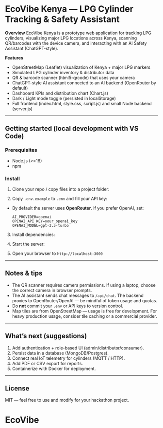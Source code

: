 # EcoVibe Kenya — LPG Cylinder Tracking & Safety Assistant

**Overview**
EcoVibe Kenya is a prototype web application for tracking LPG cylinders, visualizing major LPG locations across Kenya, scanning QR/barcodes with the device camera, and interacting with an AI Safety Assistant (ChatGPT-style).

**Features**
- OpenStreetMap (Leaflet) visualization of Kenya + major LPG markers
- Simulated LPG cylinder inventory & distributor data
- QR & barcode scanner (html5-qrcode) that uses your camera
- ChatGPT-style AI assistant connected to an AI backend (OpenRouter by default)
- Dashboard KPIs and distribution chart (Chart.js)
- Dark / Light mode toggle (persisted in localStorage)
- Full frontend (index.html, style.css, script.js) and small Node backend (server.js)

---

## Getting started (local development with VS Code)

### Prerequisites
- Node.js (>=16)
- npm

### Install
1. Clone your repo / copy files into a project folder:


2. Copy `.env.example` to `.env` and fill your API key:


- By default the server uses **OpenRouter**. If you prefer OpenAI, set:
  ```
  AI_PROVIDER=openai
  OPENAI_API_KEY=your_openai_key
  OPENAI_MODEL=gpt-3.5-turbo
  ```

3. Install dependencies:

4. Start the server:


5. Open your browser to `http://localhost:3000`

---

## Notes & tips
- The QR scanner requires camera permissions. If using a laptop, choose the correct camera in browser prompts.
- The AI assistant sends chat messages to `/api/chat`. The backend proxies to OpenRouter/OpenAI — be mindful of token usage and quotas.
- Do **not** commit your `.env` or API keys to version control.
- Map tiles are from OpenStreetMap — usage is free for development. For heavy production usage, consider tile caching or a commercial provider.

---

## What’s next (suggestions)
1. Add authentication + role-based UI (admin/distributor/consumer).
2. Persist data in a database (MongoDB/Postgres).
3. Connect real IoT telemetry for cylinders (MQTT / HTTP).
4. Add PDF or CSV export for reports.
5. Containerize with Docker for deployment.

---

## License
MIT — feel free to use and modify for your hackathon project.

# EcoVibe
